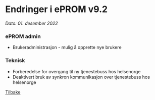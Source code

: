 # Endringer i ePROM v9.2
*Dato: 01. desember 2022*

### ePROM admin
- Brukeradministrasjon - mulig å opprette nye brukere
 
### Teknisk
- Forberedelse for overgang til ny tjenestebuss hos helsenorge
- Deaktivert bruk av synkron kommunikasjon over tjenestebuss hos helsenorge

[Tilbake](./Releaselist)
